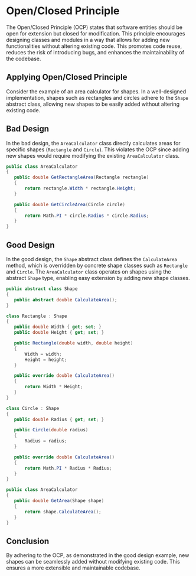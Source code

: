 # Open/Closed Principle

The Open/Closed Principle (OCP) states that software entities should be open for extension but closed for modification. This principle encourages designing classes and modules in a way that allows for adding new functionalities without altering existing code. This promotes code reuse, reduces the risk of introducing bugs, and enhances the maintainability of the codebase.

## Applying Open/Closed Principle

Consider the example of an area calculator for shapes. In a well-designed implementation, shapes such as rectangles and circles adhere to the `Shape` abstract class, allowing new shapes to be easily added without altering existing code.

## Bad Design

In the bad design, the `AreaCalculator` class directly calculates areas for specific shapes (`Rectangle` and `Circle`). This violates the OCP since adding new shapes would require modifying the existing `AreaCalculator` class.

 ```C#
public class AreaCalculator
{
    public double GetRectangleArea(Rectangle rectangle)
    {
        return rectangle.Width * rectangle.Height;
    }

    public double GetCircleArea(Circle circle)
    {
        return Math.PI * circle.Radius * circle.Radius;
    }
}
 ```

## Good Design

In the good design, the `Shape` abstract class defines the `CalculateArea` method, which is overridden by concrete shape classes such as `Rectangle` and `Circle`. The `AreaCalculator` class operates on shapes using the abstract `Shape` type, enabling easy extension by adding new shape classes.

 ```C#
public abstract class Shape
{
    public abstract double CalculateArea();
}

class Rectangle : Shape
{
    public double Width { get; set; }
    public double Height { get; set; }

    public Rectangle(double width, double height)
    {
        Width = width;
        Height = height;
    }

    public override double CalculateArea()
    {
        return Width * Height;
    }
}

class Circle : Shape
{
    public double Radius { get; set; }

    public Circle(double radius)
    {
        Radius = radius;
    }

    public override double CalculateArea()
    {
        return Math.PI * Radius * Radius;
    }
}

public class AreaCalculator
{
    public double GetArea(Shape shape)
    {
        return shape.CalculateArea();
    }
}

 ```

## Conclusion

By adhering to the OCP, as demonstrated in the good design example, new shapes can be seamlessly added without modifying existing code. This ensures a more extensible and maintainable codebase.
